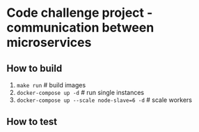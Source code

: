 # Code challenge project - communication between microservices

## How to build
1. `make run` # build images  
2. `docker-compose up -d` # run single instances  
3. `docker-compose up --scale node-slave=6 -d` # scale workers   


## How to test  
